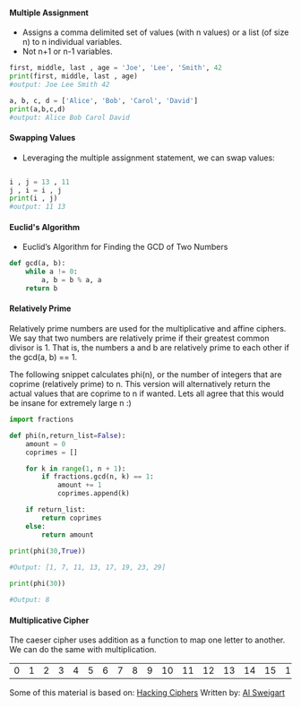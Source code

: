 #### Multiple Assignment

- Assigns a comma delimited set of values (with n values) or a list (of size n) to n individual variables.
- Not n+1 or n-1 variables.

```python
first, middle, last , age = 'Joe', 'Lee', 'Smith', 42
print(first, middle, last , age)
#output: Joe Lee Smith 42

a, b, c, d = ['Alice', 'Bob', 'Carol', 'David']
print(a,b,c,d)
#output: Alice Bob Carol David
```

#### Swapping Values

- Leveraging the multiple assignment statement, we can swap values:
```python

i , j = 13 , 11
j , i = i , j
print(i , j)
#output: 11 13
```

#### Euclid's Algorithm

- Euclid’s Algorithm for Finding the GCD of Two Numbers

```python
def gcd(a, b):
    while a != 0:
        a, b = b % a, a
    return b
```
#### Relatively Prime

Relatively prime numbers are used for the multiplicative and affine ciphers. We say that two numbers are relatively prime if their greatest common divisor is 1. That is, the numbers a and b are relatively prime to each other if the gcd(a, b) == 1.

The following snippet calculates phi(n), or the number of integers that are coprime (relatively prime) to n. This version will alternatively return the actual values that are coprime to n if wanted. Lets all agree that this would be insane for extremely large n :) 

```python
import fractions

def phi(n,return_list=False):
    amount = 0
    coprimes = []

    for k in range(1, n + 1):
        if fractions.gcd(n, k) == 1:
            amount += 1
            coprimes.append(k)

    if return_list:
        return coprimes
    else:
        return amount
        
print(phi(30,True))

#Output: [1, 7, 11, 13, 17, 19, 23, 29]

print(phi(30))

#Output: 8
```

#### Multiplicative Cipher

The caeser cipher uses addition as a function to map one letter to another. We can do the same with multiplication. 

|    |    |    |    |    |    |    |    |    |    |    |    |    |    |    |    |    |    |    |    |    |    |    |    |    |    |
|:--:|:--:|:--:|:--:|:--:|:--:|:--:|:--:|:--:|:--:|:--:|:--:|:--:|:--:|:--:|:--:|:--:|:--:|:--:|:--:|:--:|:--:|:--:|:--:|:--:|:--:|
| 0  | 1  | 2  | 3  | 4  | 5  | 6  | 7  | 8  | 9  | 10  | 11  | 12  | 13  | 14  | 15  | 16  | 17  | 18  | 19  | 20  | 21  | 22  | 23  | 24  | 25  |

Some of this material is based on: [Hacking Ciphers](https://inventwithpython.com/hackingciphers.pdf) Written by: [Al Sweigart](https://inventwithpython.com/about.html) 

